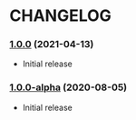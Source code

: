 CHANGELOG
=========

### [1.0.0](https://github.com/webeweb/geo-api-library/tree/v1.0.0) (2021-04-13)

- Initial release

### [1.0.0-alpha](https://github.com/webeweb/geo-api-library/tree/v1.0.0-alpha) (2020-08-05)

- Initial release
